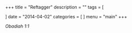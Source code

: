 +++
title = "Reftagger"
description = ""
tags = [

]
date = "2014-04-02"
categories = [
]
menu = "main"
+++

<cite class="bibleref" title="Obadiah 1:1">Obadiah 1:1</cite>


<script>
	var refTagger = {
		settings: {
			bibleVersion: 'KJV'
		}
	}; 

	(function(d, t) {
		var n=d.querySelector('[nonce]');
		refTagger.settings.nonce = n && (n.nonce||n.getAttribute('nonce'));
		var g = d.createElement(t), s = d.getElementsByTagName(t)[0];
		g.src = 'https://api.reftagger.com/v2/RefTagger.js';
		g.nonce = refTagger.settings.nonce;
		s.parentNode.insertBefore(g, s);
	}(document, 'script'));
</script>
